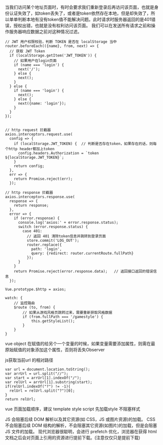 当我们访问某个地址页面时，有时会要求我们重新登录后再访问该页面，也就是身份认证失效了，如token丢失了，或者是token依然存在本地，但是却失效了，所以单单判断本地有没有token值不能解决问题。此时请求时服务器返回的是401错误，授权出错，也就是没有权利访问该页面。 
我们可以在发送所有请求之前和操作服务器响应数据之前对这种情况过滤。

```
// JWT 用户权限校验，判断 TOKEN 是否在 localStorage 当中
router.beforeEach(({name}, from, next) => {
  // 获取 JWT Token
  if (localStorage.getItem('JWT_TOKEN')) {
    // 如果用户在login页面
    if (name === 'login') {
      next('/');
    } else {
      next();
    }
  } else {
    if (name === 'login') {
      next();
    } else {
      next({name: 'login'});
    }
  }
});


// http request 拦截器
axios.interceptors.request.use(
  config => {
    if (localStorage.JWT_TOKEN) {  // 判断是否存在token，如果存在的话，则每个http header都加上token
      config.headers.Authorization = `token ${localStorage.JWT_TOKEN}`;
    }
    return config;
  },
  err => {
    return Promise.reject(err);
  });

// http response 拦截器
axios.interceptors.response.use(
  response => {
    return response;
  },
  error => {
    if (error.response) {
      console.log('axios:' + error.response.status);
      switch (error.response.status) {
        case 401:
          // 返回 401 清除token信息并跳转到登录页面
          store.commit('LOG_OUT');
          router.replace({
            path: 'login',
            query: {redirect: router.currentRoute.fullPath}
          });
      }
    }
    return Promise.reject(error.response.data);   // 返回接口返回的错误信息
  });

Vue.prototype.$http = axios;
```


```
watch: {
    // 监控路由
    $route (to, from) {
        // 如果从游戏风格页跳转过来，需要重新获取风格数据
        if (from.fullPath === '/gamestyle') {
            this.getStyleList();
        }
    }
}
```

vue object 在赋值的给另个一个变量的时候，如果变量需要添加属性，则需在最原始赋值的对象添加这个属性，否则将丢失Observer

js获取当前url 的相对路径

```
var url = document.location.toString();
var arrUrl = url.split("//");
var start = arrUrl[1].indexOf("/");
var relUrl = arrUrl[1].substring(start);
if(relUrl.indexOf("?") != -1){
  relUrl = relUrl.split("?")[0];
}
return relUrl;
```

vue 页面加载顺序，建议 template style script 先加载style 不阻塞样式

JS 会阻塞后续 DOM 解析以及其它资源(如 CSS，JS 或图片资源)的加载。
CSS 不会阻塞后续 DOM 结构的解析，不会阻塞其它资源(如图片)的加载，但是会阻塞 JS 文件的加载。
现代浏览器很聪明，会进行 prefetch 优化，浏览器在获得 html 文档之后会对页面上引用的资源进行提前下载。(注意仅仅只是提前下载)


